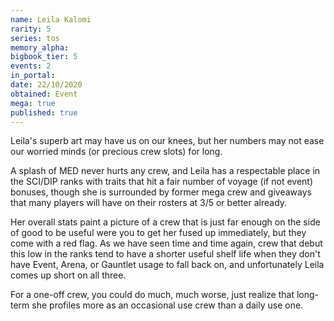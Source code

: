 ```yaml
---
name: Leila Kalomi
rarity: 5
series: tos
memory_alpha:
bigbook_tier: 5
events: 2
in_portal:
date: 22/10/2020
obtained: Event
mega: true
published: true
---
```


Leila's superb art may have us on our knees, but her numbers may not ease our worried minds (or precious crew slots) for long.

A splash of MED never hurts any crew, and Leila has a respectable place in the SCI/DIP ranks with traits that hit a fair number of voyage (if not event) bonuses, though she is surrounded by former mega crew and giveaways that many players will have on their rosters at 3/5 or better already.

Her overall stats paint a picture of a crew that is just far enough on the side of good to be useful were you to get her fused up immediately, but they come with a red flag. As we have seen time and time again, crew that debut this low in the ranks tend to have a shorter useful shelf life when they don't have Event, Arena, or Gauntlet usage to fall back on, and unfortunately Leila comes up short on all three.

For a one-off crew, you could do much, much worse, just realize that long-term she profiles more as an occasional use crew than a daily use one.
